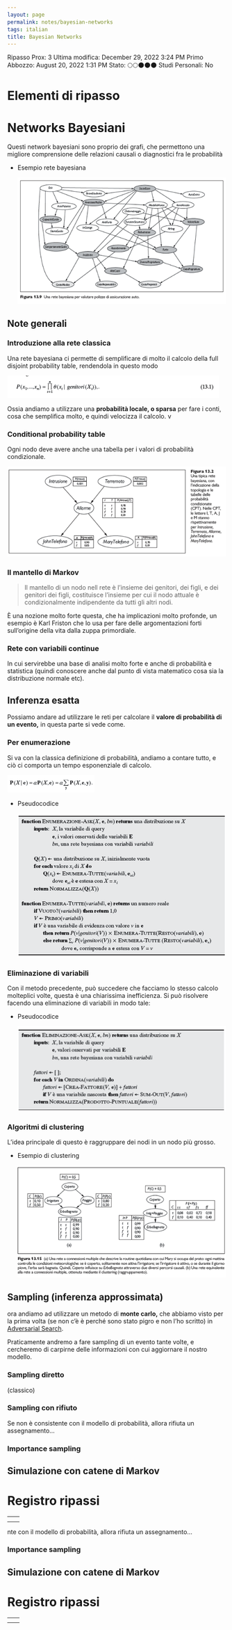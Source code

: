 ```yaml
---
layout: page
permalink: notes/bayesian-networks
tags: italian
title: Bayesian Networks
---
```


Ripasso Prox: 3
Ultima modifica: December 29, 2022 3:24 PM
Primo Abbozzo: August 20, 2022 1:31 PM
Stato: 🌕🌕🌑🌑🌑
Studi Personali: No

# Elementi di ripasso

# Networks Bayesiani

Questi network bayesiani sono proprio dei grafi, che permettono una migliore comprensione delle relazioni causali o diagnostici fra le probabilità

- Esempio rete bayesiana

    <img src="/images/notes/image/universita/ex-notion/Bayesian Networks/Untitled.png" alt="image/universita/ex-notion/Bayesian Networks/Untitled">


## Note generali

### Introduzione alla rete classica

Una rete bayesiana ci permette di semplificare di molto il calcolo della full disjoint probability table, rendendola in questo modo

<img src="/images/notes/image/universita/ex-notion/Bayesian Networks/Untitled 1.png" alt="image/universita/ex-notion/Bayesian Networks/Untitled 1">

Ossia andiamo a utilizzare una **probabilità locale, o sparsa** per fare i conti, cosa che semplifica molto, e quindi velocizza il calcolo. v

### Conditional probability table

Ogni nodo deve avere anche una tabella per i valori di probabilità condizionale.

<img src="/images/notes/image/universita/ex-notion/Bayesian Networks/Untitled 2.png" alt="image/universita/ex-notion/Bayesian Networks/Untitled 2">

### Il mantello di Markov

> Il mantello di un nodo nell rete è l’insieme dei genitori, dei figli, e dei genitori dei figli, costituisce l’insieme per cui il nodo attuale è condizionalmente indipendente da tutti gli altri nodi.
>

È una nozione molto forte questa, che ha implicazioni molto profonde, un esempio è Karl Friston che lo usa per fare delle argomentazioni forti sull’origine della vita dalla zuppa primordiale.

### Rete con variabili continue

In cui servirebbe una base di analisi molto forte e anche di probabilità e statistica (quindi conoscere anche dal punto di vista matematico cosa sia la distribuzione normale etc).

## Inferenza esatta

Possiamo andare ad utilizzare le reti per calcolare il **valore di probabilità di un evento,** in questa parte si vede come.

### Per enumerazione

Si va con la classica definizione di probabilità, andiamo a contare tutto, e ciò ci comporta un tempo esponenziale di calcolo.

<img src="/images/notes/image/universita/ex-notion/Bayesian Networks/Untitled 3.png" alt="image/universita/ex-notion/Bayesian Networks/Untitled 3">

- Pseudocodice

    <img src="/images/notes/image/universita/ex-notion/Bayesian Networks/Untitled 4.png" alt="image/universita/ex-notion/Bayesian Networks/Untitled 4">


### Eliminazione di variabili

Con il metodo precedente, può succedere che facciamo lo stesso calcolo molteplici volte, questa è una chiarissima inefficienza. Si può risolvere facendo una eliminazione di variabili in modo tale:

- Pseudocodice

    <img src="/images/notes/image/universita/ex-notion/Bayesian Networks/Untitled 5.png" alt="image/universita/ex-notion/Bayesian Networks/Untitled 5">


### Algoritmi di clustering

L’idea principale di questo è raggruppare dei nodi in un nodo più grosso.

- Esempio di clustering

    <img src="/images/notes/image/universita/ex-notion/Bayesian Networks/Untitled 6.png" alt="image/universita/ex-notion/Bayesian Networks/Untitled 6">


## Sampling (inferenza approssimata)

ora andiamo ad utilizzare un metodo di **monte carlo,** che abbiamo visto per la prima volta (se non c’è è perché sono stato pigro e non l’ho scritto) in [Adversarial Search](/notes/adversarial-search).

Praticamente andremo a fare sampling di un evento tante volte, e cercheremo di carpirne delle informazioni con cui aggiornare il nostro modello.

### Sampling diretto

(classico)

### Sampling con rifiuto

Se non è consistente con il modello di probabilità, allora rifiuta un assegnamento…

### Importance sampling

## Simulazione con catene di Markov

# Registro ripassi

|  |  |
| --- | --- |
|  |  |
|  |  |
nte con il modello di probabilità, allora rifiuta un assegnamento…

### Importance sampling

## Simulazione con catene di Markov

# Registro ripassi

|  |  |
| --- | --- |
|  |  |
|  |  |